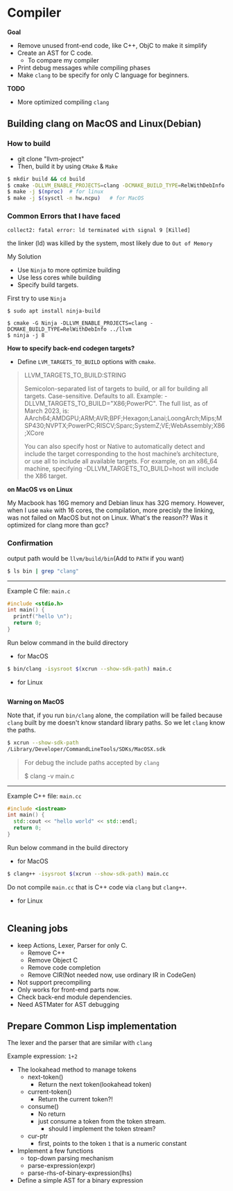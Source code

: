 # Compiler 
**Goal**
- Remove unused front-end code, like C++, ObjC to make it simplify
- Create an AST for C code.
  - To compare my compiler
- Print debug messages while compiling phases
- Make `clang` to be specify for only C language for beginners.

**TODO**
- More optimized compiling `clang`

## Building clang on MacOS and Linux(Debian)
### How to build
- git clone "llvm-project"
- Then, build it by using `CMake` & `Make`

```bash
$ mkdir build && cd build
$ cmake -DLLVM_ENABLE_PROJECTS=clang -DCMAKE_BUILD_TYPE=RelWithDebInfo -DLLVM_TARGETS_TO_BUILD="ARM;X86" -G "Unix Makefiles" ../llvm
$ make -j $(nproc)  # for linux
$ make -j $(sysctl -n hw.ncpu)   # for MacOS
```

### Common Errors that I have faced
```
collect2: fatal error: ld terminated with signal 9 [Killed]
```
the linker (ld) was killed by the system, most likely due to `Out of Memory`

My Solution
- Use `Ninja` to more optimize building
- Use less cores while building
- Specify build targets.

First try to use `Ninja`
```
$ sudo apt install ninja-build

$ cmake -G Ninja -DLLVM_ENABLE_PROJECTS=clang -DCMAKE_BUILD_TYPE=RelWithDebInfo ../llvm
$ ninja -j 8
```
**How to specify back-end codegen targets?**
- Define `LVM_TARGETS_TO_BUILD` options with `cmake`.

> LLVM_TARGETS_TO_BUILD:STRING
> 
> Semicolon-separated list of targets to build, or all for building all targets. Case-sensitive. Defaults to all. Example: -DLLVM_TARGETS_TO_BUILD="X86;PowerPC". The full list, as of March 2023, is: AArch64;AMDGPU;ARM;AVR;BPF;Hexagon;Lanai;LoongArch;Mips;MSP430;NVPTX;PowerPC;RISCV;Sparc;SystemZ;VE;WebAssembly;X86;XCore
>
> You can also specify host or Native to automatically detect and include the target corresponding to the host machine’s architecture, or use all to include all available targets. For example, on an x86_64 machine, specifying -DLLVM_TARGETS_TO_BUILD=host will include the X86 target.

**on MacOS vs on Linux**

My Macbook has 16G memory and Debian linux has 32G memory. However, when I use `make` with 16 cores, the compilation, more precisly the linking, was not failed on MacOS but not on Linux. What's the reason?? Was it optimized for clang more than gcc?

### Confirmation
output path would be `llvm/build/bin`(Add to `PATH` if you want)

```bash
$ ls bin | grep "clang"
```
---
Example C file: `main.c`
```c
#include <stdio.h>
int main() {
  printf("hello \n");
  return 0;
}
```
Run below command in the build directory
- for MacOS
```bash
$ bin/clang -isysroot $(xcrun --show-sdk-path) main.c 
```
- for Linux
```bash
```

**Warning on MacOS**

Note that, if you run `bin/clang` alone, the compilation will be failed because `clang` built by me doesn't know standard library paths. So we let `clang` know the paths.
```bash
$ xcrun --show-sdk-path
/Library/Developer/CommandLineTools/SDKs/MacOSX.sdk
```

> For debug the include paths accepted by `clang`
>
> $ clang -v main.c

-----
Example C++ file: `main.cc`
```c++
#include <iostream>
int main() {
  std::cout << "hello world" << std::endl;
  return 0;
}
```

Run below command in the build directory
- for MacOS
```bash
$ clang++ -isysroot $(xcrun --show-sdk-path) main.cc
```
Do not compile `main.cc` that is C++ code via `clang` but `clang++`.

- for Linux
```bash

```

## Cleaning jobs
- keep Actions, Lexer, Parser for only C.
  - Remove C++
  - Remove Object C
  - Remove code completion
  - Remove CIR(Not needed now, use ordinary IR in CodeGen)
- Not support precompiling
- Only works for front-end parts now.
- Check back-end module dependencies.
- Need ASTMater for AST debugging


## Prepare Common Lisp implementation
The lexer and the parser that are similar with `clang`

Example expression: `1+2`

- The lookahead method to manage tokens
  - next-token()
    - Return the next token(lookahead token)
  - current-token()
    - Return the current token?!
  - consume()
    - No return
    - just consume a token from the token stream.
      - should I implement the token stream?
  - cur-ptr
    - first, points to the token `1` that is a numeric constant 
- Implement a few functions
  - top-down parsing mechanism
  - parse-expression(expr)
  - parse-rhs-of-binary-expression(lhs)
- Define a simple AST for a binary expression